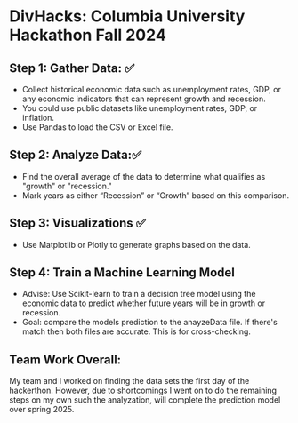 # DivHacks: Columbia University Hackathon Fall 2024 

Step 1: Gather Data: ✅
---------------------
- Collect historical economic data such as unemployment rates, GDP, or any economic indicators that can represent growth and recession.
- You could use public datasets like unemployment rates, GDP, or inflation.
- Use Pandas to load the CSV or Excel file.


Step 2: Analyze Data:✅
---------------------

- Find the overall average of the data to determine what qualifies as "growth" or "recession."
- Mark years as either “Recession” or “Growth” based on this comparison.

Step 3: Visualizations ✅
---------------------
- Use Matplotlib or Plotly to generate graphs based on the data.

Step 4: Train a Machine Learning Model
---------------------
- Advise: Use Scikit-learn to train a decision tree model using the economic data to predict whether future years will be in growth or recession.
- Goal: compare the models prediction to the anayzeData file. If there's match then both files are accurate. This is for cross-checking. 

Team Work Overall:
--------
My team and I worked on finding the data sets the first day of the hackerthon. However, due to shortcomings I went on to do the remaining steps on my own such the  analyzation, will complete the prediction model over spring 2025. 
